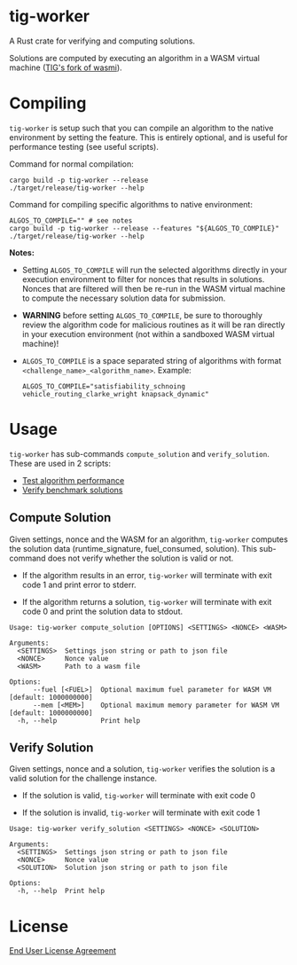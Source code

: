 # tig-worker

A Rust crate for verifying and computing solutions.

Solutions are computed by executing an algorithm in a WASM virtual machine ([TIG's fork of wasmi](https://github.com/tig-foundation/wasmi)).

# Compiling

`tig-worker` is setup such that you can compile an algorithm to the native environment by setting the feature. This is entirely optional, and is useful for performance testing (see useful scripts).

Command for normal compilation:
```
cargo build -p tig-worker --release
./target/release/tig-worker --help
```

Command for compiling specific algorithms to native environment:
```
ALGOS_TO_COMPILE="" # see notes
cargo build -p tig-worker --release --features "${ALGOS_TO_COMPILE}"
./target/release/tig-worker --help
```

**Notes:**

* Setting `ALGOS_TO_COMPILE` will run the selected algorithms directly in your execution environment to filter for nonces that results in solutions. Nonces that are filtered will then be re-run in the WASM virtual machine to compute the necessary solution data for submission.

* **WARNING** before setting `ALGOS_TO_COMPILE`, be sure to thoroughly review the algorithm code for malicious routines as it will be ran directly in your execution environment (not within a sandboxed WASM virtual machine)!

* `ALGOS_TO_COMPILE` is a space separated string of algorithms with format `<challenge_name>_<algorithm_name>`. Example: 

    ```
    ALGOS_TO_COMPILE="satisfiability_schnoing vehicle_routing_clarke_wright knapsack_dynamic"
    ```

# Usage

`tig-worker` has sub-commands `compute_solution` and `verify_solution`. These are used in 2 scripts:

* [Test algorithm performance](../scripts/test_algorithm_performance.sh)
* [Verify benchmark solutions](../scripts/verify_benchmark_solutions.sh)

## Compute Solution

Given settings, nonce and the WASM for an algorithm, `tig-worker` computes the solution data (runtime_signature, fuel_consumed, solution). This sub-command does not verify whether the solution is valid or not.

* If the algorithm results in an error, `tig-worker` will terminate with exit code 1 and print error to stderr.

* If the algorithm returns a solution, `tig-worker` will terminate with exit code 0 and print the solution data to stdout.

```
Usage: tig-worker compute_solution [OPTIONS] <SETTINGS> <NONCE> <WASM>

Arguments:
  <SETTINGS>  Settings json string or path to json file
  <NONCE>     Nonce value
  <WASM>      Path to a wasm file

Options:
      --fuel [<FUEL>]  Optional maximum fuel parameter for WASM VM [default: 1000000000]
      --mem [<MEM>]    Optional maximum memory parameter for WASM VM [default: 1000000000]
  -h, --help           Print help
```

## Verify Solution

Given settings, nonce and a solution, `tig-worker` verifies the solution is a valid solution for the challenge instance.

* If the solution is valid, `tig-worker` will terminate with exit code 0

* If the solution is invalid, `tig-worker` will terminate with exit code 1

```
Usage: tig-worker verify_solution <SETTINGS> <NONCE> <SOLUTION>

Arguments:
  <SETTINGS>  Settings json string or path to json file
  <NONCE>     Nonce value
  <SOLUTION>  Solution json string or path to json file

Options:
  -h, --help  Print help
```

# License

[End User License Agreement](../docs/agreements/end_user_license_agreement.pdf)